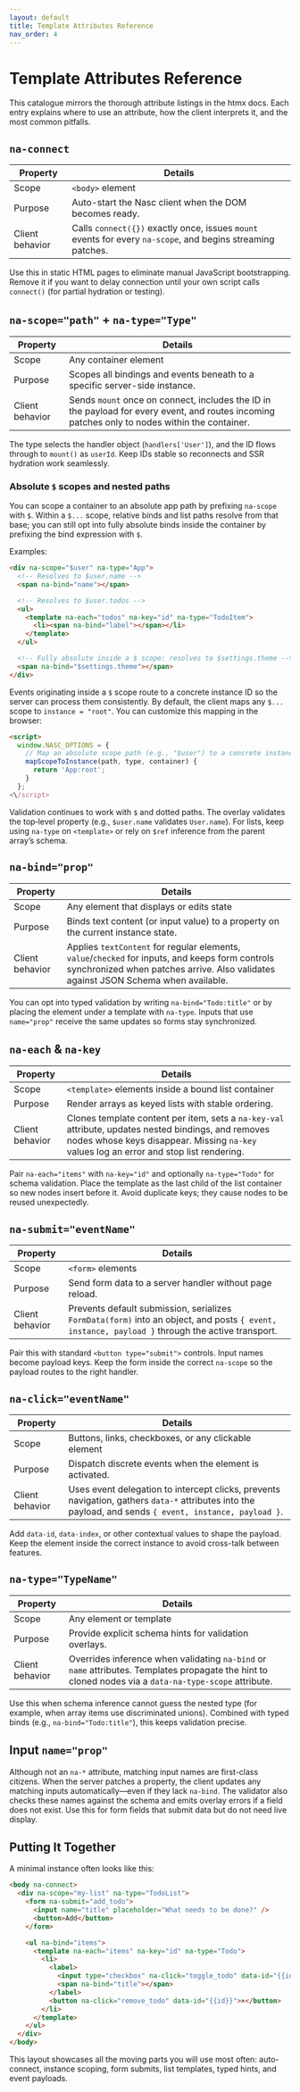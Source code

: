 ```yaml
---
layout: default
title: Template Attributes Reference
nav_order: 4
---
```


# Template Attributes Reference

This catalogue mirrors the thorough attribute listings in the htmx docs. Each entry explains where to use an attribute, how the client interprets it, and the most common pitfalls.

## `na-connect`

| Property | Details |
| --- | --- |
| Scope | `<body>` element |
| Purpose | Auto-start the Nasc client when the DOM becomes ready. |
| Client behavior | Calls `connect({})` exactly once, issues `mount` events for every `na-scope`, and begins streaming patches. |

Use this in static HTML pages to eliminate manual JavaScript bootstrapping. Remove it if you want to delay connection until your own script calls `connect()` (for partial hydration or testing).

## `na-scope="path"` + `na-type="Type"`

| Property | Details |
| --- | --- |
| Scope | Any container element |
| Purpose | Scopes all bindings and events beneath to a specific server-side instance. |
| Client behavior | Sends `mount` once on connect, includes the ID in the payload for every event, and routes incoming patches only to nodes within the container. |

The type selects the handler object (`handlers['User']`), and the ID flows through to `mount()` as `userId`. Keep IDs stable so reconnects and SSR hydration work seamlessly.

### Absolute `$` scopes and nested paths

You can scope a container to an absolute app path by prefixing `na-scope` with `$`. Within a `$...` scope, relative binds and list paths resolve from that base; you can still opt into fully absolute binds inside the container by prefixing the bind expression with `$`.

Examples:

```html
<div na-scope="$user" na-type="App">
  <!-- Resolves to $user.name -->
  <span na-bind="name"></span>

  <!-- Resolves to $user.todos -->
  <ul>
    <template na-each="todos" na-key="id" na-type="TodoItem">
      <li><span na-bind="label"></span></li>
    </template>
  </ul>

  <!-- Fully absolute inside a $ scope: resolves to $settings.theme -->
  <span na-bind="$settings.theme"></span>
</div>
```

Events originating inside a `$` scope route to a concrete instance ID so the server can process them consistently. By default, the client maps any `$...` scope to `instance = "root"`. You can customize this mapping in the browser:

```html
<script>
  window.NASC_OPTIONS = {
    // Map an absolute scope path (e.g., "$user") to a concrete instance id
    mapScopeToInstance(path, type, container) {
      return 'App:root';
    }
  };
<\/script>
```

Validation continues to work with `$` and dotted paths. The overlay validates the top‑level property (e.g., `$user.name` validates `User.name`). For lists, keep using `na-type` on `<template>` or rely on `$ref` inference from the parent array’s schema.

## `na-bind="prop"`

| Property | Details |
| --- | --- |
| Scope | Any element that displays or edits state |
| Purpose | Binds text content (or input value) to a property on the current instance state. |
| Client behavior | Applies `textContent` for regular elements, `value`/`checked` for inputs, and keeps form controls synchronized when patches arrive. Also validates against JSON Schema when available. |

You can opt into typed validation by writing `na-bind="Todo:title"` or by placing the element under a template with `na-type`. Inputs that use `name="prop"` receive the same updates so forms stay synchronized.

## `na-each` & `na-key`

| Property | Details |
| --- | --- |
| Scope | `<template>` elements inside a bound list container |
| Purpose | Render arrays as keyed lists with stable ordering. |
| Client behavior | Clones template content per item, sets a `na-key-val` attribute, updates nested bindings, and removes nodes whose keys disappear. Missing `na-key` values log an error and stop list rendering. |

Pair `na-each="items"` with `na-key="id"` and optionally `na-type="Todo"` for schema validation. Place the template as the last child of the list container so new nodes insert before it. Avoid duplicate keys; they cause nodes to be reused unexpectedly.

## `na-submit="eventName"`

| Property | Details |
| --- | --- |
| Scope | `<form>` elements |
| Purpose | Send form data to a server handler without page reload. |
| Client behavior | Prevents default submission, serializes `FormData(form)` into an object, and posts `{ event, instance, payload }` through the active transport. |

Pair this with standard `<button type="submit">` controls. Input names become payload keys. Keep the form inside the correct `na-scope` so the payload routes to the right handler.

## `na-click="eventName"`

| Property | Details |
| --- | --- |
| Scope | Buttons, links, checkboxes, or any clickable element |
| Purpose | Dispatch discrete events when the element is activated. |
| Client behavior | Uses event delegation to intercept clicks, prevents navigation, gathers `data-*` attributes into the payload, and sends `{ event, instance, payload }`. |

Add `data-id`, `data-index`, or other contextual values to shape the payload. Keep the element inside the correct instance to avoid cross-talk between features.

## `na-type="TypeName"`

| Property | Details |
| --- | --- |
| Scope | Any element or template |
| Purpose | Provide explicit schema hints for validation overlays. |
| Client behavior | Overrides inference when validating `na-bind` or `name` attributes. Templates propagate the hint to cloned nodes via a `data-na-type-scope` attribute. |

Use this when schema inference cannot guess the nested type (for example, when array items use discriminated unions). Combined with typed binds (e.g., `na-bind="Todo:title"`), this keeps validation precise.

## Input `name="prop"`

Although not an `na-*` attribute, matching input names are first-class citizens. When the server patches a property, the client updates any matching inputs automatically—even if they lack `na-bind`. The validator also checks these names against the schema and emits overlay errors if a field does not exist. Use this for form fields that submit data but do not need live display.

## Putting It Together

A minimal instance often looks like this:

```html
<body na-connect>
  <div na-scope="my-list" na-type="TodoList">
    <form na-submit="add_todo">
      <input name="title" placeholder="What needs to be done?" />
      <button>Add</button>
    </form>

    <ul na-bind="items">
      <template na-each="items" na-key="id" na-type="Todo">
        <li>
          <label>
            <input type="checkbox" na-click="toggle_todo" data-id="{{id}}" na-bind="completed" />
            <span na-bind="title"></span>
          </label>
          <button na-click="remove_todo" data-id="{{id}}">×</button>
        </li>
      </template>
    </ul>
  </div>
</body>
```

This layout showcases all the moving parts you will use most often: auto-connect, instance scoping, form submits, list templates, typed hints, and event payloads.
